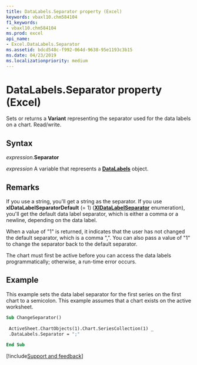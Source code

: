 ```yaml
---
title: DataLabels.Separator property (Excel)
keywords: vbaxl10.chm584104
f1_keywords:
- vbaxl10.chm584104
ms.prod: excel
api_name:
- Excel.DataLabels.Separator
ms.assetid: bdcd548c-f992-064d-9638-95e1193c3b15
ms.date: 04/23/2019
ms.localizationpriority: medium
---
```



# DataLabels.Separator property (Excel)

Sets or returns a **Variant** representing the separator used for the data labels on a chart. Read/write.


## Syntax

_expression_.**Separator**

_expression_ A variable that represents a **[DataLabels](Excel.DataLabels(object).md)** object.


## Remarks

If you use a string, you'll get a string as the separator. If you use **xlDataLabelSeparatorDefault** (= 1) (**[XlDataLabelSeparator](excel.xldatalabelseparator.md)** enumeration), you'll get the default data label separator, which is either a comma or a newline, depending on the data label.

When a value of "1" is returned, it indicates that the user has not changed the default separator, which is a comma ",". You can also pass a value of "1" to change the separator back to the default separator.

The chart must first be active before you can access the data labels programmatically; otherwise, a run-time error occurs.


## Example

This example sets the data label separator for the first series on the first chart to a semicolon. This example assumes that a chart exists on the active worksheet.

```vb
Sub ChangeSeparator() 
 
 ActiveSheet.ChartObjects(1).Chart.SeriesCollection(1) _ 
 .DataLabels.Separator = ";" 
 
End Sub
```




[!include[Support and feedback](~/includes/feedback-boilerplate.md)]